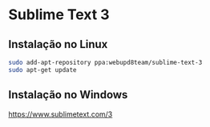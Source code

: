 # Sublime Text 3

## Instalação no Linux

````bash
sudo add-apt-repository ppa:webupd8team/sublime-text-3
sudo apt-get update
````

## Instalação no Windows

https://www.sublimetext.com/3
